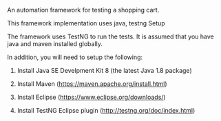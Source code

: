  An automation framework for testing a shopping cart. 
 

This framework implementation uses java, testng
Setup

The framework uses TestNG to run the tests.
 It is assumed that you have java and maven installed globally.

In addition, you will need to setup the following:


1.  Install Java SE Develpment Kit 8 (the latest Java 1.8 package)

2.  Install Maven (https://maven.apache.org/install.html)

3.  Install Eclipse (https://www.eclipse.org/downloads/)

4.  Install TestNG Eclipse plugin (http://testng.org/doc/index.html)


